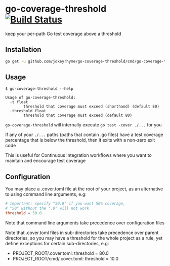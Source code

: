 # go-coverage-threshold [![Build Status](https://travis-ci.org/jokeyrhyme/go-coverage-threshold.svg?branch=master)](https://travis-ci.org/jokeyrhyme/go-coverage-threshold)

keep your per-path Go test coverage above a threshold

## Installation

```sh
go get -u github.com/jokeyrhyme/go-coverage-threshold/cmd/go-coverage-threshold
```

## Usage

```
$ go-coverage-threshold --help

Usage of go-coverage-threshold:
  -t float
        threshold that coverage must exceed (shorthand) (default 80)
  -threshold float
        threshold that coverage must exceed (default 80)
```

`go-coverage-threshold` will internally execute `go test -cover ./...` for you

If any of your `./...` paths (paths that contain .go files) have a test coverage percentage that is below the threshold,
then it exits with a non-zero exit code

This is useful for Continuous Integration workflows where you want to maintain and encourage test coverage

## Configuration

You may place a .cover.toml file at the root of your project,
as an alternative to using command line arguments, e.g:

```toml
# important: specify "50.0" if you want 50% coverage,
# "50" without the ".0" will not work
threshold = 50.0
```

Note that command line arguments take precedence over configuration files

Note that .cover.toml files in sub-directories take precedence over parent directories,
so you may have a threshold for the whole project as a rule,
yet define exceptions for certain sub-directories, e.g:

* PROJECT_ROOT/.cover.toml: threshold = 80.0
* PROJECT_ROOT/cmd/.cover.toml: threshold = 10.0
